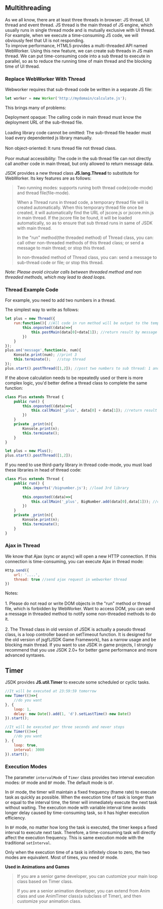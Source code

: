 
## Multithreading
As we all know, there are at least three threads in browser: JS thread, UI thread and event thread.
JS thread is the main thread of JS engine, which usually runs in single thread mode and is mutually exclusive with UI thread. For example, when we execute a time-consuming JS code, we will obviously feel that UI is not responding.<br>
To improve performance, HTML5 provides a multi-threaded API named WebWorker. Using this new feature, we can create sub threads in JS main thread. We can put time-consuming code into a sub thread to execute in parallel, so as to reduce the running time of main thread and the blocking time of UI thread.

### Replace WebWorker With Thread
Webworker requires that sub-thread code be written in a separate JS file:
```javascript
let worker = new Worker('http://mydomain/calculate.js');
```
This brings many of problems:
<p class="tip">
Deployment opaque: The calling code in main thread must know the deployment URL of the sub-thread file.
<br><br>
Loading library code cannot be omitted: The sub-thread file header must load every dependented js library manually.
<br><br>
Non object-oriented: It runs thread file not thread class.
<br><br>
Poor mutual accessibility: The code in the sub thread file can not directly call another code in main thread, but only allowed to return message data.
</p>

JSDK provides a new thread class <b>JS.lang.Thread</b> to substitute for WebWorker. 
Its key features are as follows:
> Two running modes: supports runing both thread code(code-mode) and thread file(file-mode).
>
> When a Thread runs in thread code, a temporary thread file will is created automatically.
> When this temporary thread file once be created, it will automatically find the URL of jscore.js or jscore.min.js in main thread. If the jscore file be found, it will be loaded automatically, so as to ensure that sub thread runs in same of JSDK with main thread.
>
> In the "run" method(the threaded method) of Thread class, you can: call other non-threaded methods of this thread class; or send a message to main thread; or stop this thread.
>
> In non-threaded method of Thread class, you can: send a message to sub-thread code or file; or stop this thread.

*Note: Please avoid circular calls between threaded method and non threaded methods, which may lead to dead loops.*

### Thread Example Code
For example, you need to add two numbers in a thread.

The simplest way to write as follows:
```javascript
let plus = new Thread({
    run:function(){ //All code in run method will be output to the temporary thread file
        this.onposted((data)=>{
            this.postMain(data[0]+data[1]); //return result by message
        })
    }
});
plus.on('message',function(e, num){
    Konsole.print(num); //print 3
    this.terminate();   //stop thread
});
plus.start().postThread([1,2]); //post two numbers to sub thread: 1 and 2
```

If the above calculation needs to be repeatedly used or there is more complex logic, you'd better define a thread class to complete the same function:
```javascript
class Plus extends Thread {
    public run() {
        this.onposted((data)=>{
            this.callMain('_plus', data[0] + data[1]); //return result by call _print method in main thread
        })
    }
    private _print(n){
        Konsole.print(n);
        this.terminate(); 
    }
}

let plus = new Plus();
plus.start().postThread([1,2]); 
```

If you need to use third-party library in thread code-mode, you must load these libraries in head of thread code:
```javascript
class Plus extends Thread {
    public run() {
        this.imports('/bignumber.js'); //load 3rd library
            
        this.onposted((data)=>{
            this.callMain('_plus', BigNumber.add(data[0],data[1])); //calc by 3rd library
        })
    }
    private _print(n){
        Konsole.print(n);
        this.terminate(); 
    }
}
```

### Ajax in Thread
We know that Ajax (sync or async) will open a new HTTP connection. If this connection is time-consuming, you can execute Ajax in thread mode:
```javascript
Http.send({
    url: '....',
    thread: true //send ajax request in webworker thread
})
```
<p class="tip">
Notes:
<br><br>
1. Please do not read or write DOM objects in the "run" method or thread file, which is forbidden by WebWorker. Want to access DOM, you can send a message in threaded method to notify some non-threaded methods to do it.
<br><br>
2. The Thread class in old version of JSDK is actually a pseudo thread class, is a loop controller based on setTimeout function. 
It is designed for the old version of jsgf(JSDK Game Framework), has a narrow usage and be blocking main thread. If you want to use JSDK in game projects, I strongly recommend that you use JSDK 2.0+ for better game performance and more advanced syntaxes.
</p>

## Timer
JSDK provides <b>JS.util.Timer</b> to execute some scheduled or cyclic tasks.
```javascript
//It will be executed at 23:59:59 tomorrow
new Timer(()=>{
    //do you want
}, {
    loop: 1,
    delay: new Date().add(1, 'd').setLastTime()-new Date()
}).start();

//It will be executed per three seconds and never stops
new Timer(()=>{
    //do you want
}, {
    loop: true,
    interval: 3000
}).start();
```

### Execution Modes
The parameter <code>intervalMode</code> of <code>Timer</code> class provides two interval execution modes: <code>OF</code> mode and <code>BF</code> mode. The default mode is <code>OF</code>.

In <code>OF</code> mode, the timer will maintain a fixed frequency (frame rate) to execute task as quickly as possible. When the execution time of task is longer than or equal to the interval time, the timer will immediately execute the next task without waiting. The execution mode with variable interval time avoids longer delay caused by time-consuming task, so it has higher execution efficiency.

In <code>BF</code> mode, no matter how long the task is executed, the timer keeps a fixed interval to execute next task. Therefore, a time-consuming task will directly affect the execution frequency. This is same execution mode with the traditional <code>setInterval</code>.

Only when the execution time of a task is infinitely close to zero, the two modes are equivalent. Most of times, you need <code>OF</code> mode.

<b>Used in Animations and Games</b>
>
> If you are a senior game developer, you can customize your main loop class based on Timer class.
> 
> If you are a senior animation developer, you can extend from Anim class and use AnimTimer class(a subclass of Timer), and then customize your animation class.